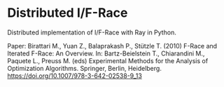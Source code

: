 # Distributed I/F-Race
Distributed implementation of I/F-Race with Ray in Python.

Paper: Birattari M., Yuan Z., Balaprakash P., Stützle T. (2010) F-Race and Iterated F-Race: An Overview. In: Bartz-Beielstein T., Chiarandini M., Paquete L., Preuss M. (eds) Experimental Methods for the Analysis of Optimization Algorithms. Springer, Berlin, Heidelberg. https://doi.org/10.1007/978-3-642-02538-9_13

